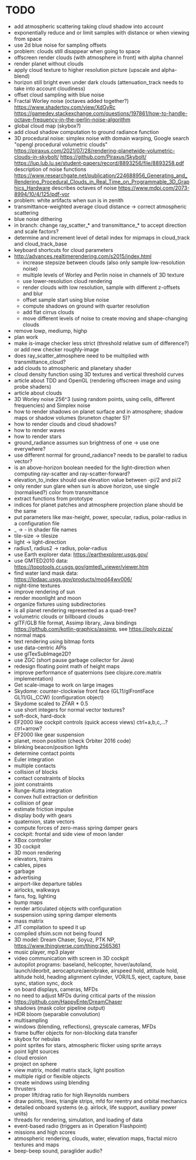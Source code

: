 # TODO
* add atmospheric scattering taking cloud shadow into account
* exponentially reduce and or limit samples with distance or when viewing from space
* use 2d blue noise for sampling offsets
* problem: clouds still disappear when going to space
* offscreen render clouds (with atmosphere in front) with alpha channel
* render planet without clouds
* apply cloud texture to higher resolution picture (upscale and alpha-blend)
* horizon still bright even under dark clouds (attenuation\_track needs to take into account cloudiness)
* offset cloud sampling with blue noise
* Fractal Worley noise (octaves added together?)
  https://www.shadertoy.com/view/XdGyRc
  https://gamedev.stackexchange.com/questions/197861/how-to-handle-octave-frequency-in-the-perlin-noise-algorithm
* global cloud map (skybox?)
* add cloud shadow computation to ground radiance function
* 3D procedural noise: simplex noise with domain warping, Google search "opengl procedural volumetric clouds"
  https://piraxus.com/2021/07/28/rendering-planetwide-volumetric-clouds-in-skybolt/
  https://github.com/Piraxus/Skybolt/
  https://lup.lub.lu.se/student-papers/record/8893256/file/8893258.pdf    description of noise functions
  https://www.researchgate.net/publication/224688956_Generating_and_Rendering_Procedural_Clouds_in_Real_Time_on_Programmable_3D_Graphics_Hardware    describes octaves of noise
  https://www.mdpi.com/2073-8994/10/4/125/pdf-vor
* problem: white artifacts when sun is in zenith
* transmittance-weighted average cloud distance -> correct atmospheric scattering
* blue noise dithering
* in branch: change ray\_scatter\_\* and transmittance\_\* to accept direction and scale factors?
* determine and increment level of detail index for mipmaps in cloud\_track and cloud\_track\_base
* keyboard shortcuts for cloud parameters
* http://advances.realtimerendering.com/s2015/index.html
  * increase stepsize between clouds (also only sample low-resolution noise)
  * multiple levels of Worley and Perlin noise in channels of 3D texture
  * use lower-resolution cloud rendering
  * render clouds with low resolution, sample with different z-offsets and blur
  * offset sample start using blue noise
  * compute shadows on ground with quarter resolution
  * add flat cirrus clouds
  * move different levels of noise to create moving and shape-changing clouds
* remove lowp, mediump, highp
* plan work
* make is-image checker less strict (threshold relative sum of difference?) or add new checker roughly-image
* does ray\_scatter\_atmosphere need to be multiplied with transmittance\_cloud?
* add clouds to atmospheric and planetary shader
* cloud density function using 3D textures and vertical threshold curves
* article about TDD and OpenGL (rendering offscreen image and using probe shaders)
* article about clouds
* 3D Worley noise 256^3 (using random points, using cells, different frequencies) and Simplex noise
* how to render shadows on planet surface and in atmosphere; shadow maps or shadow volumes (bruneton chapter 5)?
* how to render clouds and cloud shadows?
* how to render waves
* how to render stars
* ground\_radiance assumes sun brightness of one -> use one everywhere?
* use different normal for ground\_radiance? needs to be parallel to radius vector?
* is an above-horizon boolean needed for the light-direction when computing ray-scatter and ray-scatter-forward?
* elevation\_to\_index should use elevation value between -pi/2 and pi/2
* only render sun glare when sun is above horizon, use single (normalised?) color from transmittance
* extract functions from prototype
* indices for planet patches and atmosphere projection plane should be the same
* put parameters like max-height, power, specular, radius, polar-radius in a configuration file
* \_ -> - in shader file names
* tile-size -> tilesize
* light -> light-direction
* radius1, radius2 -> radius, polar-radius
* use Earth explorer data: https://earthexplorer.usgs.gov/
* use GMTED2010 data: https://topotools.cr.usgs.gov/gmted\_viewer/viewer.htm
* find water land mask data: https://lpdaac.usgs.gov/products/mod44wv006/
* night-time textures
* improve rendering of sun
* render moonlight and moon
* organize fixtures using subdirectories
* is all planet rendering represented as a quad-tree?
* volumetric clouds or billboard clouds
* glTF/GLB file format, Assimp library, Java bindings https://github.com/kotlin-graphics/assimp, see https://poly.pizza/
* normal maps
* text rendering using bitmap fonts
* use data-centric APIs
* use glTexSubImage2D?
* use ZGC (short pause garbage collector for Java)
* redesign floating point math of height maps
* improve performance of quaternions (see clojure.core.matrix implementation)
* Get scale-image to work on large images
* Skydome: counter-clockwise front face (GL11/glFrontFace GL11/GL\_CCW) (configuration object)
* Skydome scaled to ZFAR * 0.5
* use short integers for normal vector textures?
* soft-dock, hard-dock
* EF2000 like cockpit controls (quick access views) ctrl+a,b,c,...? ctrl+arrow?
* EF2000 like gear suspension
* planet, moon position (check Orbiter 2016 code)
* blinking beacon/position lights
* determine contact points
* Euler integration
* multiple contacts
* collision of blocks
* contact constraints of blocks
* joint constraints
* Runge-Kutta integration
* convex hull extraction or definition
* collision of gear
* estimate friction impulse
* display body with gears
* quaternion, state vectors
* compute forces of zero-mass spring damper gears
* cockpit: frontal and side view of moon lander
* XBox controller
* 3D cockpit
* 3D moon rendering
* elevators, trains
* cables, pipes
* garbage
* advertising
* airport-like departure tables
* airlocks, walkways
* fans, fog, lighting
* bump maps
* render articulated objects with configuration
* suspension using spring damper elements
* mass matrix
* JIT compilation to speed it up
* compiled sfsim.scm not being found
* 3D model: Dream Chaser, Soyuz, PTK NP, https://www.thingiverse.com/thing:2565361
* music player, mp3 player
* video communication with screen in 3D cockpit
* autopilot programs: baseland, helicopter, hover/autoland, launch/deorbit, aerocapture/aerobrake, airspeed hold, attitude hold, altitude hold, heading alignment cylinder, VOR/ILS, eject, capture, base sync, station sync, dock
* on board displays, cameras, MFDs
* no need to adjust MFDs during critical parts of the mission
* https://github.com/HappyEnte/DreamChaser
* shadows (mask color pipeline output)
* HDR bloom (separable convolution)
* multisampling
* windows (blending, reflections), greyscale cameras, MFDs
* frame buffer objects for non-blocking data transfer
* skybox for nebulas
* point sprites for stars, atmospheric flicker using sprite arrays
* point light sources
* cloud erosion
* project on sphere
* view matrix, model matrix stack, light position
* multiple rigid or flexible objects
* create windows using blending
* thrusters
* proper lift/drag ratio for high Reynolds numbers
* draw points, lines, triangle strips, mfd for reentry and orbital mechanics
* detailed onboard systems (e.g. airlock, life support, auxiliary power units)
* threads for rendering, simulation, and loading of data
* event-based radio (triggers as in Operation Flashpoint)
* missions and high scores
* atmospheric rendering, clouds, water, elevation maps, fractal micro textures and maps
* beep-beep sound, paraglider audio?
